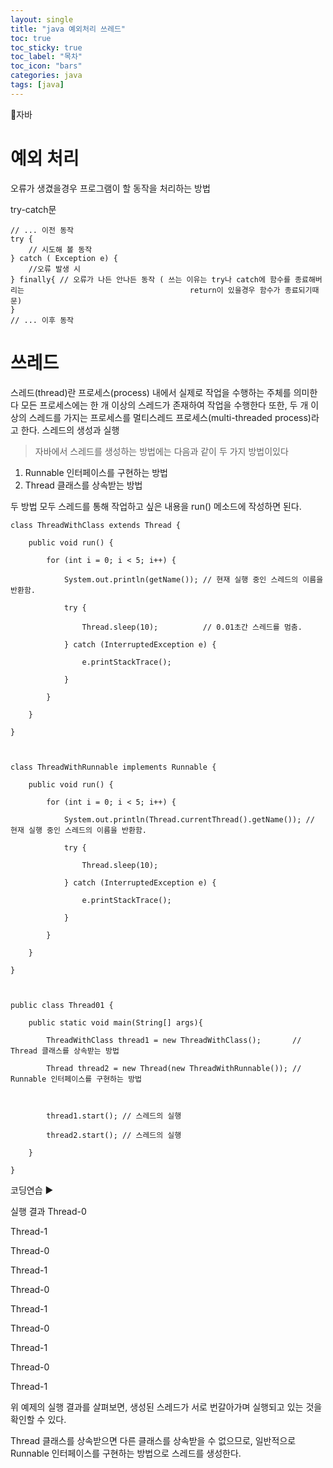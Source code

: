 ```yaml
---
layout: single
title: "java 예외처리 쓰레드"
toc: true
toc_sticky: true
toc_label: "목차"
toc_icon: "bars"
categories: java
tags: [java]
---
```


📘자바

# 예외 처리
오류가 생겼을경우 프로그램이 할 동작을 처리하는 방법

try-catch문
```
// ... 이전 동작
try {
	// 시도해 볼 동작
} catch ( Exception e) {
	//오류 발생 시
} finally{ // 오류가 나든 안나든 동작 ( 쓰는 이유는 try나 catch에 함수를 종료해버리는 									return이 있을경우 함수가 종료되기때문)
}
// ... 이후 동작
```
# 쓰레드

스레드(thread)란 프로세스(process) 내에서 실제로 작업을 수행하는 주체를 의미한다
모든 프로세스에는 한 개 이상의 스레드가 존재하여 작업을 수행한다
또한, 두 개 이상의 스레드를 가지는 프로세스를 멀티스레드 프로세스(multi-threaded process)라고 한다.
스레드의 생성과 실행


> 자바에서 스레드를 생성하는 방법에는 다음과 같이 두 가지 방법이있다
1. Runnable 인터페이스를 구현하는 방법
2. Thread 클래스를 상속받는 방법

 

두 방법 모두 스레드를 통해 작업하고 싶은 내용을 run() 메소드에 작성하면 된다.
```
class ThreadWithClass extends Thread {

    public void run() {

        for (int i = 0; i < 5; i++) {

            System.out.println(getName()); // 현재 실행 중인 스레드의 이름을 반환함.

            try {

                Thread.sleep(10);          // 0.01초간 스레드를 멈춤.

            } catch (InterruptedException e) {

                e.printStackTrace();

            }

        }

    }

}

 

class ThreadWithRunnable implements Runnable {

    public void run() {

        for (int i = 0; i < 5; i++) {

            System.out.println(Thread.currentThread().getName()); // 현재 실행 중인 스레드의 이름을 반환함.

            try {

                Thread.sleep(10);

            } catch (InterruptedException e) {

                e.printStackTrace();

            }

        }

    }

}

 

public class Thread01 {

    public static void main(String[] args){

        ThreadWithClass thread1 = new ThreadWithClass();       // Thread 클래스를 상속받는 방법

        Thread thread2 = new Thread(new ThreadWithRunnable()); // Runnable 인터페이스를 구현하는 방법

 

        thread1.start(); // 스레드의 실행

        thread2.start(); // 스레드의 실행

    }

}
```
코딩연습 ▶

실행 결과
Thread-0

Thread-1

Thread-0

Thread-1

Thread-0

Thread-1

Thread-0

Thread-1

Thread-0

Thread-1

 

위 예제의 실행 결과를 살펴보면, 생성된 스레드가 서로 번갈아가며 실행되고 있는 것을 확인할 수 있다.

Thread 클래스를 상속받으면 다른 클래스를 상속받을 수 없으므로, 일반적으로 Runnable 인터페이스를 구현하는 방법으로 스레드를 생성한다.